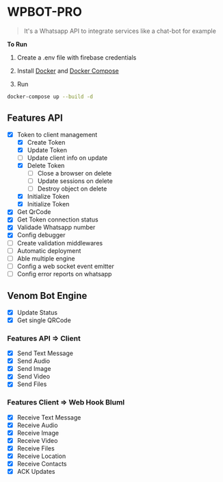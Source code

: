 # WPBOT-PRO

> It's a Whatsapp API to integrate services like a chat-bot for example

**To Run**

1. Create a .env file with firebase credentials

2. Install [Docker](https://docs.docker.com/engine/install/) and [Docker Compose](https://docs.docker.com/compose/install/)

3. Run 

```bash
docker-compose up --build -d
```

## Features API

- [x]  Token to client management
    - [x]  Create Token
    - [x]  Update Token
    - [ ]  Update client info on update
    - [x]  Delete Token
        - [ ]  Close a browser on delete
        - [ ]  Update sessions on delete
        - [ ]  Destroy object on delete
    - [x]  Initialize Token
    - [x]  Initialize Token
- [x]  Get QrCode
- [x]  Get Token connection status
- [x]  Validade Whatsapp number
- [x]  Config debugger
- [ ]  Create validation middlewares
- [ ]  Automatic deployment
- [ ]  Able multiple engine
- [ ]  Config a web socket event emitter
- [ ]  Config error reports on whatsapp

## Venom Bot Engine

- [x]  Update Status
- [x]  Get single QRCode

### Features API ⇒ Client

- [x]  Send Text Message
- [x]  Send Audio
- [x]  Send Image
- [x]  Send Video
- [x]  Send Files

### Features Client ⇒ Web Hook Bluml

- [x]  Receive Text Message
- [x]  Receive Audio
- [x]  Receive Image
- [x]  Receive Video
- [x]  Receive Files
- [x]  Receive Location
- [x]  Receive Contacts
- [x]  ACK Updates